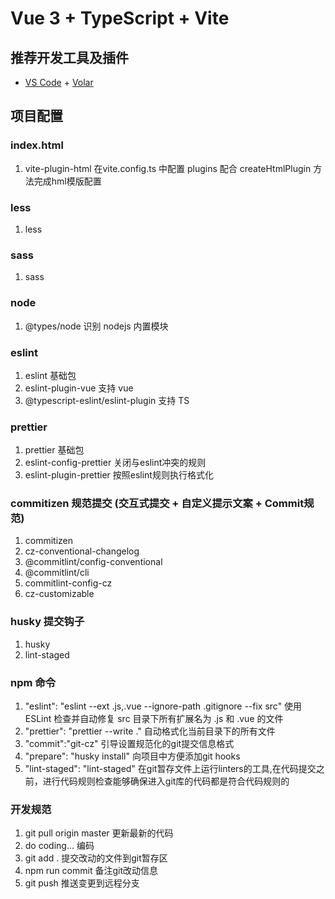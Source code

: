 # Vue 3 + TypeScript + Vite

## 推荐开发工具及插件

- [VS Code](https://code.visualstudio.com/) + [Volar](https://marketplace.visualstudio.com/items?itemName=Vue.volar)


## 项目配置

### index.html
1. vite-plugin-html 在vite.config.ts 中配置 plugins 配合 createHtmlPlugin 方法完成hml模版配置

### less
1. less

### sass
1. sass

### node
1. @types/node 识别 nodejs 内置模块

### eslint
1. eslint 基础包
2. eslint-plugin-vue 支持 vue
3. @typescript-eslint/eslint-plugin 支持 TS

### prettier
1. prettier 基础包
2. eslint-config-prettier 关闭与eslint冲突的规则
3. eslint-plugin-prettier 按照eslint规则执行格式化

### commitizen 规范提交 (交互式提交 + 自定义提示文案 + Commit规范)
1. commitizen 
2. cz-conventional-changelog 
3. @commitlint/config-conventional 
4. @commitlint/cli 
5. commitlint-config-cz 
6. cz-customizable

### husky 提交钩子
1. husky
2. lint-staged

### npm 命令
1. "eslint": "eslint --ext .js,.vue --ignore-path .gitignore --fix src" 使用 ESLint 检查并自动修复 src 目录下所有扩展名为 .js 和 .vue 的文件
2. "prettier": "prettier --write ." 自动格式化当前目录下的所有文件
3. "commit":"git-cz"  引导设置规范化的git提交信息格式
4. "prepare": "husky install"  向项目中方便添加git hooks
5. "lint-staged": "lint-staged" 在git暂存文件上运行linters的工具,在代码提交之前，进行代码规则检查能够确保进入git库的代码都是符合代码规则的

### 开发规范
1. git pull origin master 更新最新的代码
2. do coding... 编码
3. git add .  提交改动的文件到git暂存区
4. npm run commit 备注git改动信息
5. git push   推送变更到远程分支
